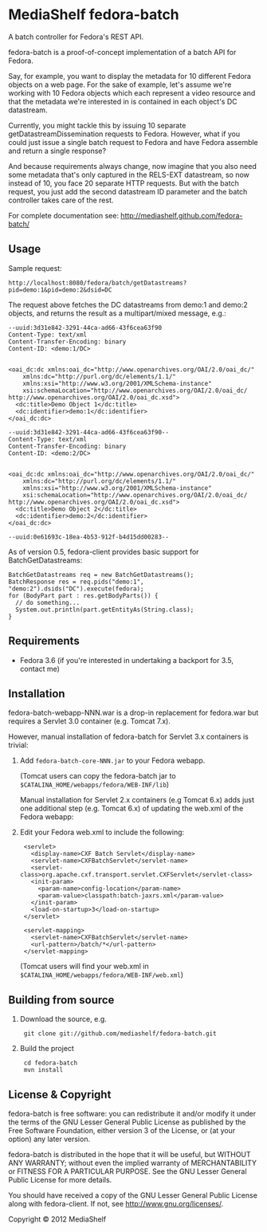 MediaShelf fedora-batch
========================

A batch controller for Fedora's REST API.

fedora-batch is a proof-of-concept implementation of a batch API for Fedora.

Say, for example, you want to display the metadata for 10 different Fedora 
objects on a web page. For the sake of example, let's assume we're working with 
10 Fedora objects which each represent a video resource and that the metadata 
we're interested in is contained in each object's DC datastream.

Currently, you might tackle this by issuing 10 separate getDatastreamDissemination 
requests to Fedora. However, what if you could just issue a single batch 
request to Fedora and have Fedora assemble and return a single response?

And because requirements always change, now imagine that you also need some 
metadata that's only captured in the RELS-EXT datastream, so now instead of 10,
you face 20 separate HTTP requests. But with the batch request, you just add 
the second datastream ID parameter and the batch controller takes care of the rest.

For complete documentation see: http://mediashelf.github.com/fedora-batch/

Usage
------------

Sample request:

    http://localhost:8080/fedora/batch/getDatastreams?pid=demo:1&pid=demo:2&dsid=DC
    
The request above fetches the DC datastreams from demo:1 and demo:2 objects, and 
returns the result as a multipart/mixed message, e.g.:

```
--uuid:3d31e842-3291-44ca-ad66-43f6cea63f90
Content-Type: text/xml
Content-Transfer-Encoding: binary
Content-ID: <demo:1/DC>


<oai_dc:dc xmlns:oai_dc="http://www.openarchives.org/OAI/2.0/oai_dc/" 
    xmlns:dc="http://purl.org/dc/elements/1.1/" 
    xmlns:xsi="http://www.w3.org/2001/XMLSchema-instance" 
    xsi:schemaLocation="http://www.openarchives.org/OAI/2.0/oai_dc/ http://www.openarchives.org/OAI/2.0/oai_dc.xsd">
  <dc:title>Demo Object 1</dc:title>
  <dc:identifier>demo:1</dc:identifier>
</oai_dc:dc>

--uuid:3d31e842-3291-44ca-ad66-43f6cea63f90--
Content-Type: text/xml
Content-Transfer-Encoding: binary
Content-ID: <demo:2/DC>


<oai_dc:dc xmlns:oai_dc="http://www.openarchives.org/OAI/2.0/oai_dc/" 
    xmlns:dc="http://purl.org/dc/elements/1.1/" 
    xmlns:xsi="http://www.w3.org/2001/XMLSchema-instance" 
    xsi:schemaLocation="http://www.openarchives.org/OAI/2.0/oai_dc/ http://www.openarchives.org/OAI/2.0/oai_dc.xsd">
  <dc:title>Demo Object 2</dc:title>
  <dc:identifier>demo:2</dc:identifier>
</oai_dc:dc>

--uuid:0e61693c-18ea-4b53-912f-b4d15dd00283--
```

As of version 0.5, fedora-client provides basic support for BatchGetDatastreams:

```
BatchGetDatastreams req = new BatchGetDatastreams();
BatchResponse res = req.pids("demo:1", "demo:2").dsids("DC").execute(fedora);
for (BodyPart part : res.getBodyParts()) {
  // do something...
  System.out.println(part.getEntityAs(String.class);
}
```

Requirements
------------

* Fedora 3.6 (if you're interested in undertaking a backport for 3.5, contact me)

Installation
------------

fedora-batch-webapp-NNN.war is a drop-in replacement for fedora.war but requires
a Servlet 3.0 container (e.g. Tomcat 7.x).

However, manual installation of fedora-batch for Servlet 3.x containers is trivial:

1. Add `fedora-batch-core-NNN.jar` to your Fedora webapp.

    (Tomcat users can copy the fedora-batch jar to `$CATALINA_HOME/webapps/fedora/WEB-INF/lib`)

    Manual installation for Servlet 2.x containers (e.g Tomcat 6.x) adds just one 
    additional step (e.g. Tomcat 6.x) of updating the web.xml of the Fedora webapp:

2. Edit your Fedora web.xml to include the following:

        <servlet>
          <display-name>CXF Batch Servlet</display-name>
          <servlet-name>CXFBatchServlet</servlet-name>
          <servlet-class>org.apache.cxf.transport.servlet.CXFServlet</servlet-class>
          <init-param>
            <param-name>config-location</param-name>
            <param-value>classpath:batch-jaxrs.xml</param-value>
          </init-param>
          <load-on-startup>3</load-on-startup>
        </servlet>

        <servlet-mapping>
          <servlet-name>CXFBatchServlet</servlet-name>
          <url-pattern>/batch/*</url-pattern>
        </servlet-mapping>

    (Tomcat users will find your web.xml in `$CATALINA_HOME/webapps/fedora/WEB-INF/web.xml`)

Building from source
--------------------

1. Download the source, e.g.

        git clone git://github.com/mediashelf/fedora-batch.git

2. Build the project

        cd fedora-batch
        mvn install
        

License & Copyright
-------------------

fedora-batch is free software: you can redistribute it and/or modify
it under the terms of the GNU Lesser General Public License as published by
the Free Software Foundation, either version 3 of the License, or
(at your option) any later version.

fedora-batch is distributed in the hope that it will be useful,
but WITHOUT ANY WARRANTY; without even the implied warranty of
MERCHANTABILITY or FITNESS FOR A PARTICULAR PURPOSE.  See the
GNU Lesser General Public License for more details.

You should have received a copy of the GNU Lesser General Public License
along with fedora-client.  If not, see <http://www.gnu.org/licenses/>.

Copyright &copy; 2012 MediaShelf
